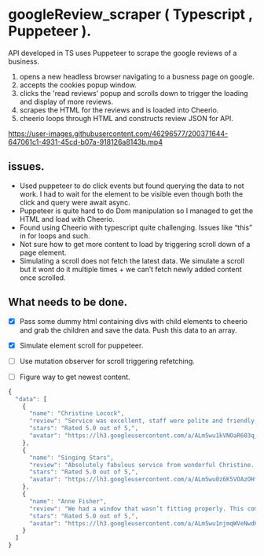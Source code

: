 # googleReview_scraper ( Typescript , Puppeteer ).

API developed in TS uses Puppeteer to scrape the google reviews of a business.
 1. opens a new headless browser navigating to a busness page on google.
 2. accepts the cookies popup window.
 2. clicks the 'read reviews' popup and scrolls down to trigger the loading and display of more reviews.
 3. scrapes the HTML for the reviews and is loaded into Cheerio.
 4. cheerio loops through HTML and constructs review JSON for API.


https://user-images.githubusercontent.com/46296577/200371644-647061c1-4931-45cd-b07a-918126a8143b.mp4


## issues.

- Used puppeteer to do click events but found querying the data to not work. I had to wait for the element to be visible even though both the click and query were await async.
- Puppeteer is quite hard to do Dom manipulation so I managed to get the HTML and load with Cheerio.
- Found using Cheerio with typescript quite challenging. Issues like “this” in for loops and such.
- Not sure how to get more content to load by triggering scroll down of a page element.
- Simulating a scroll does not fetch the latest data. We simulate a scroll but it wont do it multiple times + we can’t fetch newly added content once scrolled.

## What needs to be done.

- [x]  Pass some dummy html containing divs with child elements to cheerio and grab the children and save the data. Push this data to an array.
- [x]  Simulate element scroll for puppeteer.
- [ ]  Use mutation observer for scroll triggering refetching.
- [ ]  Figure way to get newest content.


```javascript
{
  "data": [
    {
      "name": "Christine Locock",
      "review": "Service was excellent, staff were polite and friendly, and offered helpful advice for maintenance of windows and improving of insulation on the doors. The price seemed fairly competitive (though I'm not an expert) and the 2 year guarantee gives extra peace of mind.  Very happy and will definitely  use them again.",
      "stars": "Rated 5.0 out of 5,",
      "avatar": "https://lh3.googleusercontent.com/a/ALm5wu1kVNOaR603q_ghB4wJCprtlKagt-NbjMZH3o-u=s40-c-c0x00000000-cc-rp-mo-br100"
    },
    {
      "name": "Singing Stars",
      "review": "Absolutely fabulous service from wonderful Christine. She is so polite, helpful & efficient.  Amazing George who was very professional & helpful & did an excellent job.  Fairly priced & very reliable too.  I will definitely highly recommend them & always use them in the future.",
      "stars": "Rated 5.0 out of 5,",
      "avatar": "https://lh3.googleusercontent.com/a/ALm5wu0z6K5VOAzOHfootrWLqUQ_e98Rk58gOwuap19U=s40-c-c0x00000000-cc-rp-mo-br100"
    },
    {
      "name": "Anne Fisher",
      "review": "We had a window that wasn’t fitting properly. This company came, discovered the problem, gave me a fair price and then carried out the repair in a timely manner. Very pleasant guys.Would recommend them.",
      "stars": "Rated 5.0 out of 5,",
      "avatar": "https://lh3.googleusercontent.com/a/ALm5wu1njmqWVeNwdKgaUb0VC09cJhazr2-zGWCtkZQE=s40-c-c0x00000000-cc-rp-mo-br100"
    }
  ]
}
```
